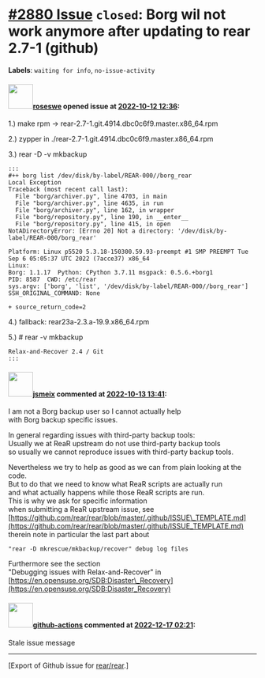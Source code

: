 [\#2880 Issue](https://github.com/rear/rear/issues/2880) `closed`: Borg wil not work anymore after updating to rear 2.7-1 (github)
==================================================================================================================================

**Labels**: `waiting for info`, `no-issue-activity`

#### <img src="https://avatars.githubusercontent.com/u/3810660?v=4" width="50">[roseswe](https://github.com/roseswe) opened issue at [2022-10-12 12:36](https://github.com/rear/rear/issues/2880):

1.) make rpm -&gt; rear-2.7-1.git.4914.dbc0c6f9.master.x86\_64.rpm

2.) zypper in ./rear-2.7-1.git.4914.dbc0c6f9.master.x86\_64.rpm

3.) rear -D -v mkbackup

    :::
    #++ borg list /dev/disk/by-label/REAR-000//borg_rear
    Local Exception
    Traceback (most recent call last):
      File "borg/archiver.py", line 4703, in main
      File "borg/archiver.py", line 4635, in run
      File "borg/archiver.py", line 162, in wrapper
      File "borg/repository.py", line 190, in __enter__
      File "borg/repository.py", line 415, in open
    NotADirectoryError: [Errno 20] Not a directory: '/dev/disk/by-label/REAR-000/borg_rear'

    Platform: Linux p5520 5.3.18-150300.59.93-preempt #1 SMP PREEMPT Tue Sep 6 05:05:37 UTC 2022 (7acce37) x86_64
    Linux:   
    Borg: 1.1.17  Python: CPython 3.7.11 msgpack: 0.5.6.+borg1
    PID: 8587  CWD: /etc/rear
    sys.argv: ['borg', 'list', '/dev/disk/by-label/REAR-000//borg_rear']
    SSH_ORIGINAL_COMMAND: None

    + source_return_code=2

4.) fallback: rear23a-2.3.a-19.9.x86\_64.rpm

5.) \# rear -v mkbackup

    Relax-and-Recover 2.4 / Git
    ::: 

#### <img src="https://avatars.githubusercontent.com/u/1788608?u=925fc54e2ce01551392622446ece427f51e2f0ce&v=4" width="50">[jsmeix](https://github.com/jsmeix) commented at [2022-10-13 13:41](https://github.com/rear/rear/issues/2880#issuecomment-1277635912):

I am not a Borg backup user so I cannot actually help  
with Borg backup specific issues.

In general regarding issues with third-party backup tools:  
Usually we at ReaR upstream do not use third-party backup tools  
so usually we cannot reproduce issues with third-party backup tools.

Nevertheless we try to help as good as we can from plain looking at the
code.  
But to do that we need to know what ReaR scripts are actually run  
and what actually happens while those ReaR scripts are run.  
This is why we ask for specific information  
when submitting a ReaR upstream issue, see  
[https://github.com/rear/rear/blob/master/.github/ISSUE\_TEMPLATE.md](https://github.com/rear/rear/blob/master/.github/ISSUE_TEMPLATE.md)  
therein note in particular the last part about

    "rear -D mkrescue/mkbackup/recover" debug log files

Furthermore see the section  
"Debugging issues with Relax-and-Recover" in  
[https://en.opensuse.org/SDB:Disaster\_Recovery](https://en.opensuse.org/SDB:Disaster_Recovery)

#### <img src="https://avatars.githubusercontent.com/in/15368?v=4" width="50">[github-actions](https://github.com/apps/github-actions) commented at [2022-12-17 02:21](https://github.com/rear/rear/issues/2880#issuecomment-1355961467):

Stale issue message

------------------------------------------------------------------------

\[Export of Github issue for
[rear/rear](https://github.com/rear/rear).\]
